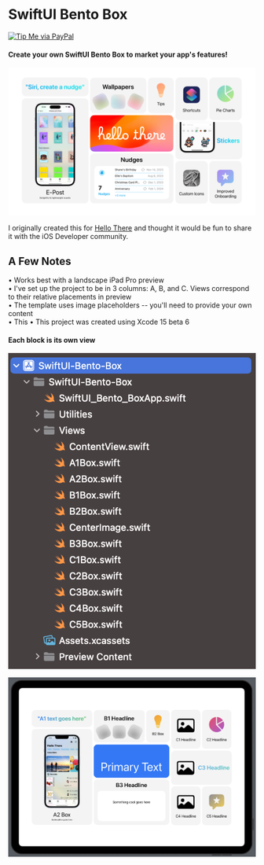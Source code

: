 # SwiftUI Bento Box
[![Tip Me via PayPal](https://img.shields.io/badge/PayPal-tip%20me-green.svg?logo=paypal)](https://www.paypal.me/phiredrop)  

#### Create your own SwiftUI Bento Box to market your app's features!

![Image](hellothere-23-bento-rounded.png)

I originally created this for [Hello There](https://hellothereapp.us) and thought it would be fun to share it with the iOS Developer community. 

## A Few Notes
• Works best with a landscape iPad Pro preview  
• I've set up the project to be in 3 columns: A, B, and C. Views correspond to their relative placements in preview  
• The template uses image placeholders -- you'll need to provide your own content  
• This 
• This project was created using Xcode 15 beta 6  

#### Each block is its own view
![Image](views.png)

![Image](template.png)

